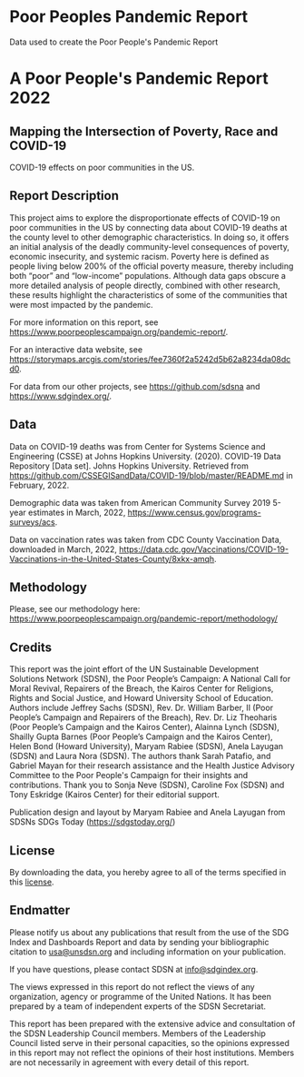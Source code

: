# Poor Peoples Pandemic Report
Data used to create the Poor People's Pandemic Report

# A Poor People's Pandemic Report 2022  
##  Mapping the Intersection of Poverty, Race and COVID-19
COVID-19 effects on poor communities in the US. 

## Report Description
This project aims to explore the disproportionate effects of COVID-19 on poor communities in the US by connecting data about COVID-19 deaths at the county level to other demographic characteristics. In doing so, it offers an initial analysis of the deadly community-level consequences of poverty, economic insecurity, and systemic racism. Poverty here is defined as people living below 200% of the official poverty measure, thereby including both “poor” and “low-income” populations. Although data gaps obscure a more detailed analysis of people directly, combined with other research, these results highlight the characteristics of some of the communities that were most impacted by the pandemic.

For more information on this report, see https://www.poorpeoplescampaign.org/pandemic-report/.

For an interactive data website, see https://storymaps.arcgis.com/stories/fee7360f2a5242d5b62a8234da08dcd0.

For data from our other projects, see https://github.com/sdsna and https://www.sdgindex.org/.

## Data
Data on COVID-19 deaths was from Center for Systems Science and Engineering (CSSE) at Johns Hopkins University. (2020). COVID-19 Data Repository [Data set]. Johns Hopkins University. Retrieved from https://github.com/CSSEGISandData/COVID-19/blob/master/README.md in February, 2022.

Demographic data was taken from American Community Survey 2019 5-year estimates in March, 2022, https://www.census.gov/programs-surveys/acs.

Data on vaccination rates was taken from CDC County Vaccination Data, downloaded in March, 2022, https://data.cdc.gov/Vaccinations/COVID-19-Vaccinations-in-the-United-States-County/8xkx-amqh.

## Methodology
Please, see our methodology here: https://www.poorpeoplescampaign.org/pandemic-report/methodology/

## Credits
This report was the joint effort of the UN Sustainable Development Solutions Network (SDSN), the Poor People’s Campaign: A National Call for Moral Revival, Repairers of the Breach, the Kairos Center for Religions, Rights and Social Justice, and Howard University School of Education. Authors include Jeffrey Sachs (SDSN), Rev. Dr. William Barber, II (Poor People’s Campaign and Repairers of the Breach), Rev. Dr. Liz Theoharis (Poor People’s Campaign and the Kairos Center), Alainna Lynch (SDSN), Shailly Gupta Barnes (Poor People’s Campaign and the Kairos Center), Helen Bond (Howard University), Maryam Rabiee (SDSN), Anela Layugan (SDSN) and Laura Nora (SDSN). The authors thank Sarah Patafio, and Gabriel Mayan for their research assistance and the Health Justice Advisory Committee to the Poor People's Campaign for their insights and contributions. Thank you to Sonja Neve (SDSN), Caroline Fox (SDSN) and Tony Eskridge (Kairos Center) for their editorial support. 

Publication design and layout by Maryam Rabiee and Anela Layugan from SDSNs SDGs Today (https://sdgstoday.org/)

## License
By downloading the data, you hereby agree to all of the terms specified in this [license](https://github.com/sdsna).

## Endmatter
Please notify us about any publications that result from the use of the SDG Index and Dashboards Report and data by sending your bibliographic citation to usa@unsdsn.org and including information on your publication.

If you have questions, please contact SDSN at <info@sdgindex.org>.

The views expressed in this report do not reflect the views of any organization, agency or programme of the United Nations. It has been prepared by a team of independent experts of the SDSN Secretariat.

This report has been prepared with the extensive advice and consultation of the SDSN Leadership Council members. Members of the Leadership Council listed serve in their personal capacities, so the opinions expressed in this report may not reflect the opinions of their host institutions. Members are not necessarily in agreement with every detail of this report.

